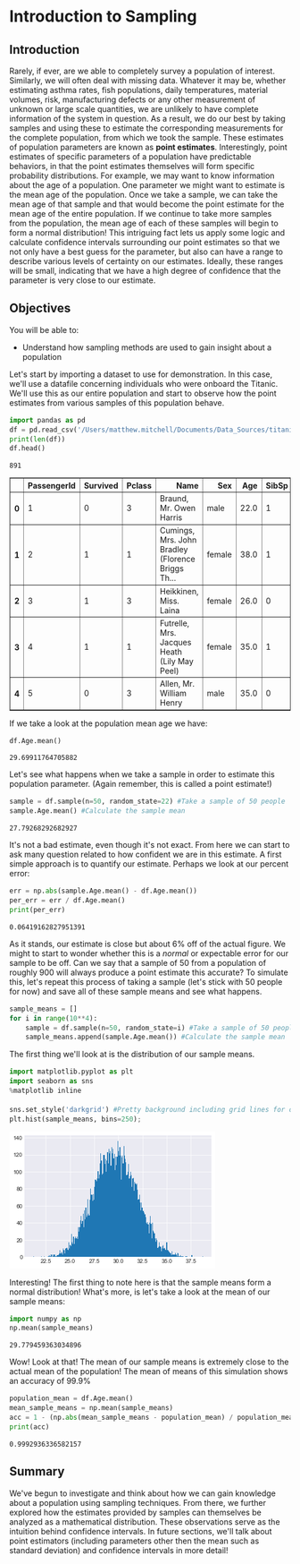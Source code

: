 
# Introduction to Sampling 

## Introduction

Rarely, if ever, are we able to completely survey a population of interest. Similarly, we will often deal with missing data. Whatever it may be, whether estimating asthma rates, fish populations, daily temperatures, material volumes, risk, manufacturing defects or any other measurement of unknown or large scale quantities, we are unlikely to have complete information of the system in question. As a result, we do our best by taking samples and using these to estimate the corresponding measurements for the complete population, from which we took the sample. These estimates of population parameters are known as **point estimates**. Interestingly, point estimates of specific parameters of a population have predictable behaviors, in that the point estimates themselves will form specific probability distributions. For example, we may want to know information about the age of a population. One parameter we might want to estimate is the mean age of the population. Once we take a sample, we can take the mean age of that sample and that would become the point estimate for the mean age of the entire population. If we continue to take more samples from the population, the mean age of each of these samples will begin to form a normal distribution! This intriguing fact lets us apply some logic and calculate confidence intervals surrounding our point estimates so that we not only have a best guess for the parameter, but also can have a range to describe various levels of certainty on our estimates. Ideally, these ranges will be small, indicating that we have a high degree of confidence that the parameter is very close to our estimate.


## Objectives
You will be able to:
* Understand how sampling methods are used to gain insight about a population

Let's start by importing a dataset to use for demonstration. In this case, we'll use a datafile concerning individuals who were onboard the Titanic. We'll use this as our entire population and start to observe how the point estimates from various samples of this population behave.


```python
import pandas as pd
df = pd.read_csv('/Users/matthew.mitchell/Documents/Data_Sources/titanic.csv')
print(len(df))
df.head()
```

    891





<div>
<style scoped>
    .dataframe tbody tr th:only-of-type {
        vertical-align: middle;
    }

    .dataframe tbody tr th {
        vertical-align: top;
    }

    .dataframe thead th {
        text-align: right;
    }
</style>
<table border="1" class="dataframe">
  <thead>
    <tr style="text-align: right;">
      <th></th>
      <th>PassengerId</th>
      <th>Survived</th>
      <th>Pclass</th>
      <th>Name</th>
      <th>Sex</th>
      <th>Age</th>
      <th>SibSp</th>
      <th>Parch</th>
      <th>Ticket</th>
      <th>Fare</th>
      <th>Cabin</th>
      <th>Embarked</th>
    </tr>
  </thead>
  <tbody>
    <tr>
      <th>0</th>
      <td>1</td>
      <td>0</td>
      <td>3</td>
      <td>Braund, Mr. Owen Harris</td>
      <td>male</td>
      <td>22.0</td>
      <td>1</td>
      <td>0</td>
      <td>A/5 21171</td>
      <td>7.2500</td>
      <td>NaN</td>
      <td>S</td>
    </tr>
    <tr>
      <th>1</th>
      <td>2</td>
      <td>1</td>
      <td>1</td>
      <td>Cumings, Mrs. John Bradley (Florence Briggs Th...</td>
      <td>female</td>
      <td>38.0</td>
      <td>1</td>
      <td>0</td>
      <td>PC 17599</td>
      <td>71.2833</td>
      <td>C85</td>
      <td>C</td>
    </tr>
    <tr>
      <th>2</th>
      <td>3</td>
      <td>1</td>
      <td>3</td>
      <td>Heikkinen, Miss. Laina</td>
      <td>female</td>
      <td>26.0</td>
      <td>0</td>
      <td>0</td>
      <td>STON/O2. 3101282</td>
      <td>7.9250</td>
      <td>NaN</td>
      <td>S</td>
    </tr>
    <tr>
      <th>3</th>
      <td>4</td>
      <td>1</td>
      <td>1</td>
      <td>Futrelle, Mrs. Jacques Heath (Lily May Peel)</td>
      <td>female</td>
      <td>35.0</td>
      <td>1</td>
      <td>0</td>
      <td>113803</td>
      <td>53.1000</td>
      <td>C123</td>
      <td>S</td>
    </tr>
    <tr>
      <th>4</th>
      <td>5</td>
      <td>0</td>
      <td>3</td>
      <td>Allen, Mr. William Henry</td>
      <td>male</td>
      <td>35.0</td>
      <td>0</td>
      <td>0</td>
      <td>373450</td>
      <td>8.0500</td>
      <td>NaN</td>
      <td>S</td>
    </tr>
  </tbody>
</table>
</div>



If we take a look at the population mean age we have:


```python
df.Age.mean()
```




    29.69911764705882



Let's see what happens when we take a sample in order to estimate this population parameter. (Again remember, this is called a point estimate!)


```python
sample = df.sample(n=50, random_state=22) #Take a sample of 50 people
sample.Age.mean() #Calculate the sample mean
```




    27.79268292682927



It's not a bad estimate, even though it's not exact. From here we can start to ask many question related to how confident we are in this estimate. A first simple approach is to quantify our estimate. Perhaps we look at our percent error:


```python
err = np.abs(sample.Age.mean() - df.Age.mean())
per_err = err / df.Age.mean()
print(per_err)
```

    0.06419162827951391


As it stands, our estimate is close but about 6% off of the actual figure. We might to start to wonder whether this is a *normal* or expectable error for our sample to be off. Can we say that a sample of 50 from a population of roughly 900 will always produce a point estimate this accurate? To simulate this, let's repeat this process of taking a sample (let's stick with 50 people for now) and save all of these sample means and see what happens.


```python
sample_means = []
for i in range(10**4):
    sample = df.sample(n=50, random_state=i) #Take a sample of 50 people
    sample_means.append(sample.Age.mean()) #Calculate the sample mean
```

The first thing we'll look at is the distribution of our sample means.


```python
import matplotlib.pyplot as plt
import seaborn as sns
%matplotlib inline

sns.set_style('darkgrid') #Pretty background including grid lines for our backdrop
plt.hist(sample_means, bins=250);
```


![png](index_files/index_12_0.png)


Interesting! The first thing to note here is that the sample means form a normal distribution! What's more, is let's take a look at the mean of our sample means:


```python
import numpy as np
np.mean(sample_means)
```




    29.779459363034896



Wow! Look at that! The mean of our sample means is extremely close to the actual mean of the population! The mean of means of this simulation shows an accuracy of 99.9%


```python
population_mean = df.Age.mean()
mean_sample_means = np.mean(sample_means)
acc = 1 - (np.abs(mean_sample_means - population_mean) / population_mean)
print(acc)
```

    0.9992936336582157


## Summary


We've begun to investigate and think about how we can gain knowledge about a population using sampling techniques. From there, we further explored how the estimates provided by samples can themselves be analyzed as a mathematical distribution. These observations serve as the intuition behind confidence intervals. In future sections, we'll talk about point estimators (including parameters other then the mean such as standard deviation) and confidence intervals in more detail!
